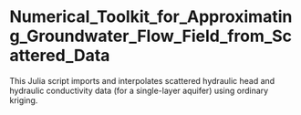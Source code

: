 # Numerical_Toolkit_for_Approximating_Groundwater_Flow_Field_from_Scattered_Data
This Julia script imports and interpolates scattered hydraulic head and hydraulic conductivity data (for a single-layer aquifer) using ordinary kriging.
